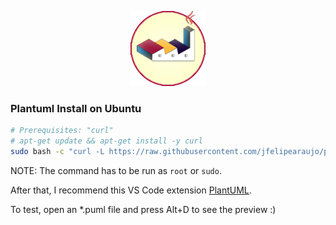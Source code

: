 <p align="center">
  <img src="https://github.com/jfelipearaujo/plantuml-install/blob/main/assets/PlantUML.png"/>
</p>

### Plantuml Install on Ubuntu

``` sh
# Prerequisites: "curl"
# apt-get update && apt-get install -y curl
sudo bash -c "curl -L https://raw.githubusercontent.com/jfelipearaujo/plantuml-install/main/plantuml-install-ubuntu.sh | bash"
```

NOTE: The command has to be run as `root` or `sudo`.

After that, I recommend this VS Code extension [PlantUML](https://marketplace.visualstudio.com/items?itemName=jebbs.plantuml).

To test, open an *.puml file and press Alt+D to see the preview :)
